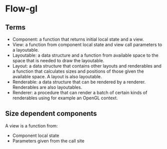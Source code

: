 # Flow-gl

## Terms

* Component: a function that returns initial local state and a view.
* View: a function from component local state and view call parameters to a layoutable.
* Layoutable: a data structure and a function from available space to the space that is needed to draw the layoutable.
* Layout: a data structure that contains other layouts and renderables and a function that calculates sizes and positions of those given the available space. A layout is also layoutable.
* Renderable: a data structure that can be rendered by a renderer. Renderables are also layoutables.
* Renderer: a procedure that can render a batch of certain kinds of renderables using for example an OpenGL context.

## Size dependent components

A view is a function from:
* Component local state
* Parameters given from the call site
